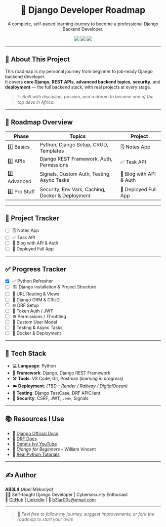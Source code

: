 <h1 align="center">🚀 Django Developer Roadmap</h1>
<p align="center">
  A complete, self-paced learning journey to become a professional Django Backend Developer.
</p>

<p align="center">
  <img src="https://img.shields.io/badge/Django-Framework-blue.svg" />
  <img src="https://img.shields.io/badge/Level-Beginner--to--Pro-success" />
  <img src="https://img.shields.io/badge/Maintained%3F-Yes-brightgreen.svg" />
</p>

---

## 📌 About This Project

This roadmap is my personal journey from beginner to job-ready Django backend developer.  
It covers **core Django**, **REST APIs**, **advanced backend topics**, **security**, and **deployment** — the full backend stack, with real projects at every stage.

> ✨ _Built with discipline, passion, and a dream to become one of the top devs in Africa._

---

## 🧠 Roadmap Overview

| Phase     | Topics                                            | Project               |
|-----------|---------------------------------------------------|------------------------|
| 1️⃣ Basics   | Python, Django Setup, CRUD, Templates             | 🗒️ Notes App            |
| 2️⃣ APIs     | Django REST Framework, Auth, Permissions          | ✅ Task API             |
| 3️⃣ Advanced | Signals, Custom Auth, Testing, Async Tasks        | 📰 Blog with API & Auth |
| 4️⃣ Pro Stuff| Security, Env Vars, Caching, Docker & Deployment | 🚀 Deployed Full App    |

---

## 📁 Project Tracker

- [ ] 🗒️ Notes App
- [ ] ✅ Task API
- [ ] 📰 Blog with API & Auth 
- [ ] 🚀 Deployed Full App

---

## ✅ Progress Tracker

- [x] ✅ Python Refresher  
- [ ] 🏗️ Django Installation & Project Structure  
- [ ] 🔀 URL Routing & Views  
- [ ] 💾 Django ORM & CRUD  
- [ ] 🌐 DRF Setup  
- [ ] 🔐 Token Auth / JWT  
- [ ] ⚙️ Permissions / Throttling  
- [ ] 👤 Custom User Model  
- [ ] 🧪 Testing & Async Tasks  
- [ ] 🐳 Docker & Deployment  

---

## 🧰 Tech Stack

- 💻 **Language**: Python  
- 🔧 **Framework**: Django, Django REST Framework  
- 🛠️ **Tools**: VS Code, Git, Postman *(learning in progress)*  
- ☁️ **Deployment**: *(TBD – Render / Railway / DigitalOcean)*  
- 🧪 **Testing**: Django TestCase, DRF APIClient  
- 🔐 **Security**: CSRF, JWT, `.env`, Signals  

---

## 📚 Resources I Use

- 🔗 [Django Official Docs](https://docs.djangoproject.com/en/stable/)  
- 🔗 [DRF Docs](https://www.django-rest-framework.org/)  
- 🎥 [Dennis Ivy YouTube](https://www.youtube.com/c/DennisIvy)  
- 📘 *Django for Beginners* – William Vincent  
- 🧠 [Real Python Tutorials](https://realpython.com/tutorials/django/)  

---

## ✍️ Author

**AB3L4** *(Abel Mekuriya)*  
👨‍💻 Self-taught Django Developer | Cybersecurity Enthusiast  
🔗 [GitHub](https://github.com/Nom3o) | [LinkedIn](https://linkedin.com/in/abel-mekuriya-b405a0236) | 📧 b3lar00s@gmail.com  

---

> 💬 *Feel free to follow my journey, suggest improvements, or fork the roadmap to start your own!*
